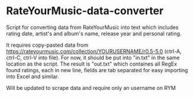 # RateYourMusic-data-converter

Script for converting data from RateYourMusic into text which includes rating date, artist's and album's name, release year and personal rating.

It requires copy-pasted data from https://rateyourmusic.com/collection/YOURUSERNAME/r0.5-5.0 (ctrl-A, ctrl-C, ctrl-V into file). For now, it should be put into "in.txt" in the same location as the script. The result is "out.txt" which containes all RegEx found ratings, each in new line, fields are tab separated for easy importing into Excel and similar.

Will be updated to scrape data and require only an username on RYM
